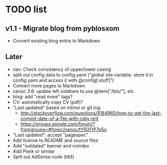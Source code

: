 # TODO list

## v1.1 - Migrate blog from pyblosxom

* Convert existing blog entris to Markdown

## Later

* nav: Check consistency of upper/lower casing
* split out config data to config.yaml ("global site variable: store it in config.yaml and access it with @config[:stuff]")
* Convert more pages to Markdown
* nanoc 3.6: update left sidebare to use @item["/bio/"], etc
* blog: add "read more" tags?
* CV: automatically copy CV (pdf)?
* "Last updated" based on mtime or git log:
    * http://stackoverflow.com/questions/9184965/how-to-get-the-last-commit-date-of-a-file-with-ruby-grit
    * https://groups.google.com/forum/?fromgroups=#!topic/nanoc/tYR2FtP7p5o
* "Last updated": accept "pagespec"
* Add license to README and source files
* Add "outdated" banner and noindex
* Add Piwik or similar
* Split out AdSense code (bbf)

